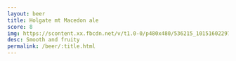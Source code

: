 ```yaml
---
layout: beer
title: Holgate mt Macedon ale
score: 8
img: https://scontent.xx.fbcdn.net/v/t1.0-0/p480x480/536215_10151602297528745_137791391_n.jpg?oh=760d4773761227c8b4595b7b72715a8d&oe=5869F430
desc: Smooth and fruity
permalink: /beer/:title.html
---
```

